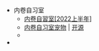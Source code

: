 - 内卷自习室
	- [内卷自習室[2022上半年]](https://vajoy.notion.site/2022-09febc2ca1024560864a7f595b79ede9)
	- [内卷自习室宠物](http://vajoy.icu/) | [开源](https://github.com/VaJoy/petGame)
	-
-